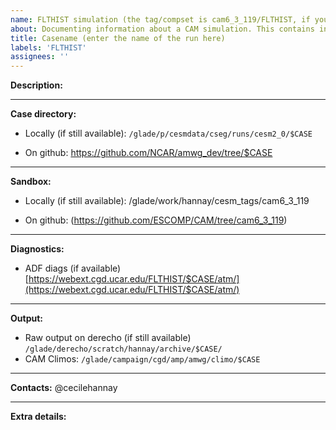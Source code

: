 ```yaml
---
name: FLTHIST simulation (the tag/compset is cam6_3_119/FLTHIST, if you are using another tag/compset, please customize accordingly)
about: Documenting information about a CAM simulation. This contains information about the location of the run directory, sandbox, etc 
title: Casename (enter the name of the run here)
labels: 'FLTHIST'
assignees: ''
---
```


**Description:**
___
**Case directory:**
- Locally (if still available):
`/glade/p/cesmdata/cseg/runs/cesm2_0/$CASE`

- On github:
https://github.com/NCAR/amwg_dev/tree/$CASE
___
**Sandbox:**
- Locally (if still available):
/glade/work/hannay/cesm_tags/cam6_3_119

- On github:
(https://github.com/ESCOMP/CAM/tree/cam6_3_119)
___
**Diagnostics:**
- ADF diags (if available)
[https://webext.cgd.ucar.edu/FLTHIST/$CASE/atm/](https://webext.cgd.ucar.edu/FLTHIST/$CASE/atm/)
___
**Output:**
- Raw output on derecho (if still available)
`/glade/derecho/scratch/hannay/archive/$CASE/`
- CAM Climos: `/glade/campaign/cgd/amp/amwg/climo/$CASE`
___
**Contacts:**
@cecilehannay
___
**Extra details:**
